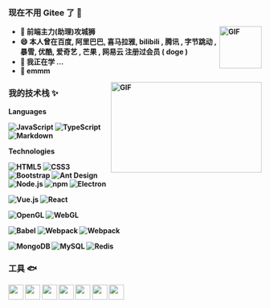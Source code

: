 ### <strong>现在不用 Gitee 了<strong/> 👋

<!--
**jesonlam8848/jesonlam8848** is a ✨ _special_ ✨ repository because its `README.md` (this file) appears on your GitHub profile.

Here are some ideas to get you started:
- 🔭 I’m currently working on ...
- 👯 I’m looking to collaborate on ...
- 🤔 I’m looking for help with ...
- 📫 How to reach me: ...
- ⚡ Fun fact: ...🆕🐞📝🗑
-->
<!--<img align="right" alt="GIF" src="https://media.giphy.com/media/LnQjpWaON8nhr21vNW/giphy.gif" width="84" title="Hellow!">-->
<img align="right" alt="GIF" src="https://user-images.githubusercontent.com/110996333/188844122-e3e331da-250d-4da5-b6a7-63758c49c32a.gif" width="84" title="Hellow!">

- 🐧 前端主力(助理)攻城狮
- 😄 本人曾在百度, 阿里巴巴, 喜马拉雅, bilibili , 腾讯 , 字节跳动 , 暴雪, 优酷, 爱奇艺 , 芒果 , 网易云 注册过会员 ( doge )
- 🌱 我正在学 ...
- 💬 emmm

<!--<img height=180px align="right" alt="GIF" src="https://github.com/abhisheknaiidu/abhisheknaiidu/blob/master/code.gif?raw=true" width="300" title="Do what you like, and do it best!">-->
<img height=180px align="right" alt="GIF" src="https://user-images.githubusercontent.com/110996333/188844519-d4b6cba9-9497-41e4-a182-388b5bb482b5.gif" width="300" title="Do what you like, and do it best!">

### 我的技术栈 ✨
<p>

**Languages**

![JavaScript](https://img.shields.io/badge/JavaScript-%23323330.svg?logo=javascript&logoColor=%23F7DF1E&style=flat-square)
![TypeScript](https://img.shields.io/badge/Typescript-%23007acc.svg?logo=typescript&logoColor=white&style=flat-square)
![Markdown](https://img.shields.io/badge/-Markdown-000?&logo=Markdown)

**Technologies**

<img src="https://img.shields.io/badge/Html5-%23e34f26.svg?logo=html5&logoColor=white&style=flat-square" alt="HTML5" /> <img src="https://img.shields.io/badge/CSS3-%231572b6.svg?logo=css3&logoColor=white&style=flat-square" alt="CSS3" />  <img src="https://img.shields.io/badge/Bootstrap-%237952b3.svg?logo=bootstrap&logoColor=white&style=flat-square" alt="Bootstrap" /> <img src="https://img.shields.io/badge/ant%20design-%230170fe.svg?logo=Ant-design&logoColor=white&style=flat-square" alt="Ant Design" /> <img src="https://img.shields.io/badge/Node.js-%2343853d.svg?logo=node.js&logoColor=white&style=flat-square" alt="Node.js" /> <img src="https://img.shields.io/badge/NPM-%23cb0000.svg?logo=npm&logoColor=white&style=flat-square" alt="npm" /> <img src="https://img.shields.io/badge/Electron-%231572b6.svg?logo=Electron&logoColor=white&style=flat-square" alt="Electron">

<img src="https://img.shields.io/badge/Vue.js-%2335495e.svg?logo=Vue.js&logoColor=%234fc08d&style=flat-square" alt="Vue.js" /> <img src="https://img.shields.io/badge/React-%2320232a.svg?logo=React&logoColor=%2361dafb&style=flat-square" alt="React" /> 

![OpenGL](https://img.shields.io/badge/-OpenGL-000?&logo=opengl)
![WebGL](https://img.shields.io/badge/-WebGL-000?&logo=webgl)

<img src="https://img.shields.io/badge/Babel-%23323330.svg?logo=babel&logoColor=%23f9dc3e&style=flat-square" alt="Babel" /> <img src="https://img.shields.io/badge/Webpack-%231e72b3.svg?logo=Webpack&logoColor=white&style=flat-square" alt="Webpack" /> 
<img src="https://img.shields.io/badge/Vite-%23000000.svg?logo=vite&logoColor=blue&style=flat-square" alt="Webpack" >

<img src="https://img.shields.io/badge/Mongodb-%234ea94b.svg?logo=Mongodb&logoColor=white&style=flat-square" alt="MongoDB" /> <img src="https://img.shields.io/badge/Mysql-%234479a1.svg?logo=MySQL&logoColor=white&style=flat-square" alt="MySQL" /> <img src="https://img.shields.io/badge/Redis-%23a51f17.svg?logo=redis&logoColor=white&style=flat-square" alt="Redis" />

</p>

### 工具 🐟
<p>
  <img src="https://user-images.githubusercontent.com/110996333/190866695-e0fe26e7-1260-4523-82e3-3784bb84e530.png" width="30">
  <img src="https://user-images.githubusercontent.com/110996333/190866819-d63b5ae2-6127-4922-8f7f-b2e4820878b7.png" width="30">
  <img src="https://user-images.githubusercontent.com/29084184/128668555-59d96329-2e64-4370-bfdc-89bf7a12aea8.png" width="30">
  <img src="https://user-images.githubusercontent.com/110996333/190054795-542fb579-a1ac-4ced-a073-af3a75507eb3.png" width="30">
  <img src="https://user-images.githubusercontent.com/110996333/190055072-dde66cd2-3110-4941-af82-a2cd5fcc6866.png" width="30">
  <img src="https://user-images.githubusercontent.com/110996333/190055910-89dc9517-96c7-4c8e-b049-b38727d67718.png" width="30">
  <img src="https://user-images.githubusercontent.com/110996333/190056549-1cce9698-2be5-4c52-ab66-e7fdbf650b98.png" width="30">
</p>
